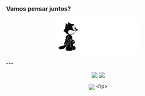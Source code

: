 ### Vamos pensar juntos?

<p align="center">
   <img 
        align = "center" 
        src   = "/figs/gato-felix.gif"
   >
</p>
---
<p align="center">
  <img align="center" src="https://badges.pufler.dev/visits/icaro-freire/icaro-freire">
  <img align="center" src="https://badges.pufler.dev/repos/icaro-freire">
</p>
<p align="center">
   <img align="center" src="https://badges.pufler.dev/updated/icaro-freire/icaro-freire"> 
<\p>


<!--
**icaro-freire/icaro-freire** is a ✨ _special_ ✨ repository because its `README.md` (this file) appears on your GitHub profile.

Here are some ideas to get you started:

- 🔭 I’m currently working on ...
- 🌱 I’m currently learning ...
- 👯 I’m looking to collaborate on ...
- 🤔 I’m looking for help with ...
- 💬 Ask me about ...
- 📫 How to reach me: ...
- 😄 Pronouns: ...
- ⚡ Fun fact: ...
-->
